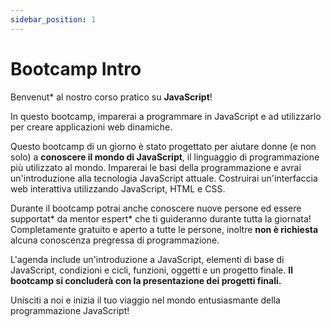 ```yaml
---
sidebar_position: 1
---
```


# Bootcamp Intro

Benvenut* al nostro corso pratico su **JavaScript**!

In questo bootcamp, imparerai a programmare in JavaScript e ad utilizzarlo per creare applicazioni web dinamiche.

Questo bootcamp di un giorno è stato progettato per aiutare donne (e non solo) a **conoscere il mondo di JavaScript**, il linguaggio di programmazione più utilizzato al mondo. Imparerai le basi della programmazione e avrai un'introduzione alla tecnologia JavaScript attuale. Costruirai un'interfaccia web interattiva utilizzando JavaScript, HTML e CSS.

Durante il bootcamp potrai anche conoscere nuove persone ed essere supportat* da mentor espert* che ti guideranno durante tutta la giornata! Completamente gratuito e aperto a tutte le persone, inoltre **non è richiesta** alcuna conoscenza pregressa di programmazione.

L'agenda include un'introduzione a JavaScript, elementi di base di JavaScript, condizioni e cicli, funzioni, oggetti e un progetto finale. **Il bootcamp si concluderà con la presentazione dei progetti finali.**

Unisciti a noi e inizia il tuo viaggio nel mondo entusiasmante della programmazione JavaScript!